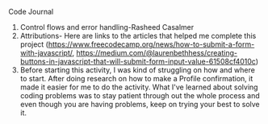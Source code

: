 Code Journal

1. Control flows and error handling-Rasheed Casalmer
2. Attributions- Here are links to the articles that helped me complete this project (https://www.freecodecamp.org/news/how-to-submit-a-form-with-javascript/, https://medium.com/@laurenbethhess/creating-buttons-in-javascript-that-will-submit-form-input-value-61508cf4010c)
3. Before starting this activity, I was kind of struggling on how and where to start. After doing research on how to make a Profile confirmation, it made it easier for me to do the activity. What I've learned about solving coding problems was to stay patient through out the whole process and even though you are having problems, keep on trying your best to solve it.